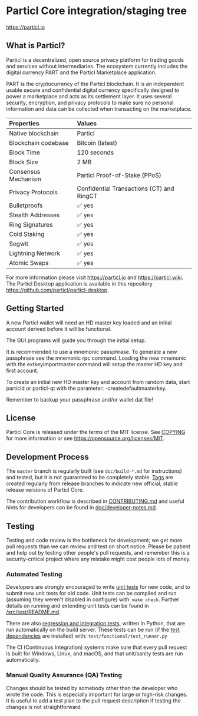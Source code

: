 Particl Core integration/staging tree
=====================================

https://particl.io

What is Particl?
----------------

Particl is a decentralized, open source privacy platform for trading goods and services without intermediaries. The ecosystem currently includes the digital currency PART and the Particl Marketplace application.

PART is the cryptocurrency of the Particl blockchain. It is an independent usable secure and confidential digital currency specifically designed to power a marketplace and acts as its settlement layer. It uses several security, encryption, and privacy protocols to make sure no personal information and data can be collected when transacting on the marketplace.

|Properties|Values|
|:-------------------------|:-----------------------------------------|
|Native blockchain|Particl|
|Blockchain codebase|Bitcoin (latest)|
|Block Time|120 seconds|
|Block Size|2 MB|
|Consensus Mechanism|Particl Proof-of-Stake (PPoS)|
|Privacy Protocols|Confidential Transactions (CT) and RingCT|
|Bulletproofs|:white_check_mark: yes|
|Stealth Addresses|:white_check_mark: yes|
|Ring Signatures|:white_check_mark: yes|
|Cold Staking|:white_check_mark: yes|
|Segwit|:white_check_mark: yes|
|Lightning Network|:white_check_mark: yes|
|Atomic Swaps|:white_check_mark: yes|

For more information please visit https://particl.io and https://particl.wiki. The Particl Desktop application is available in this repository https://github.com/particl/particl-desktop.

Getting Started
---------------

A new Particl wallet will need an HD master key loaded and an initial account
derived before it will be functional.

The GUI programs will guide you through the initial setup.

It is recommended to use a mnemonic passphrase.
To generate a new passphrase see the mnemonic rpc command.
Loading the new mnemonic with the extkeyimportmaster command will setup the
master HD key and first account.

To create an initial new HD master key and account from random data, start
particld or particl-qt with the parameter: -createdefaultmasterkey.

Remember to backup your passphrase and/or wallet.dat file!

License
-------

Particl Core is released under the terms of the MIT license. See [COPYING](COPYING) for more
information or see https://opensource.org/licenses/MIT.

Development Process
-------------------

The `master` branch is regularly built (see `doc/build-*.md` for instructions) and tested, but it is not guaranteed to be
completely stable. [Tags](https://github.com/particl/particl-core/tags) are created
regularly from release branches to indicate new official, stable release versions of Particl Core.

The contribution workflow is described in [CONTRIBUTING.md](CONTRIBUTING.md)
and useful hints for developers can be found in [doc/developer-notes.md](doc/developer-notes.md).

Testing
-------

Testing and code review is the bottleneck for development; we get more pull
requests than we can review and test on short notice. Please be patient and help out by testing
other people's pull requests, and remember this is a security-critical project where any mistake might cost people
lots of money.

### Automated Testing

Developers are strongly encouraged to write [unit tests](src/test/README.md) for new code, and to
submit new unit tests for old code. Unit tests can be compiled and run
(assuming they weren't disabled in configure) with: `make check`. Further details on running
and extending unit tests can be found in [/src/test/README.md](/src/test/README.md).

There are also [regression and integration tests](/test), written
in Python, that are run automatically on the build server.
These tests can be run (if the [test dependencies](/test) are installed) with: `test/functional/test_runner.py`

The CI (Continuous Integration) systems make sure that every pull request is built for Windows, Linux, and macOS,
and that unit/sanity tests are run automatically.

### Manual Quality Assurance (QA) Testing

Changes should be tested by somebody other than the developer who wrote the
code. This is especially important for large or high-risk changes. It is useful
to add a test plan to the pull request description if testing the changes is
not straightforward.

